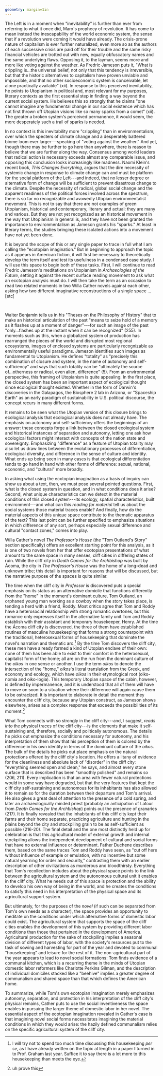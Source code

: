 ```yaml
---
geometry: margin=1in
---
```


The Left is in a moment when "inevitability" is further than ever from
referring to what it once did, Marx's prophecy of revolution. It has come to
mean instead the inescapability of the world economic system, the sense that if
a revolution were coming it would have already. The crisis-prone nature of
capitalism is ever further naturalized, even more so as the authors of each
successive crisis are paid off for their trouble and the same risky financial
vehicles are trotted out with new, equally obfuscatory names and the same
underlying flaws. Opposing it, to the layman, seems more and more like voting
against the weather. As Fredric Jameson puts it, "What is crippling is...the
universal belief, not only that this tendency is irreversible, but that the
historic alternatives to capitalism have proven unviable and impossible, and
that no other socioeconomic system is conceivable, let alone practically
available" (xii). In response to this perceived inevitability, he points to
Utopianism in political and, most relevant for my purposes, literary contexts
as the first essential step in finding a way beyond the current social system.
He believes this so strongly that he claims "one cannot imagine any fundamental
change in our social existence which has not first thrown off Utopian visions
like so many sparks from a comet" (xii). The greater a broken system's
perceived permanence, it would seem, the more desperately such a trail of
sparks is needed.

In no context is this inevitability more "crippling" than in environmentalism,
over which the specters of climate change and a desperately battered biome loom
ever larger---speaking of "voting against the weather." And yet, though there
may be further to go here than anywhere, there is reason to believe that we are
further along the way. Consensus among world leaders that radical action is
necessary exceeds almost any comparable issue, and opposing this conclusion
looks increasingly like madness. Naomi Klein's recent book, *This Changes
Everything*, argues that the dire necessity of systemic change in response to
climate change can and must be platform for the social platform of the
Left---and indeed, that no lesser degree or alternative form of change will be
sufficient to prevent disastrous change to the climate. Despite the necessity
of radical, global social change and the apparent readiness of the political
forces involved across the spectrum, there is so far no recognizable and
avowedly Utopian environmentalist movement. This is not to say that there are
not examples of green Utopianism, historical and contemporary, literary and
actual: they are many and various. But they are not yet recognized as an
historical movement in the way that Utopianism in general is, and they have not
been granted the importance to environmentalism as Jameson grants his "sparks."
At least in literary terms, the studies bringing these isolated actions into a
movement have not yet been done.

It is beyond the scope of this or any single paper to trace in full what I am
calling the "ecotopian imagination." But in beginning to approach the topic as
it appears in American fiction, it will first be necessary to theoretically
develop the term itself and test its usefulness in a condensed case study. I
will use this space to begin both of these tasks. First, I will continue to
read Fredric Jameson's meditations on Utopianism in *Archaeologies of the
Future*, setting it against the recent surface reading movement to ask what an
ecotopian analysis must do. I will then take the term as an occasion to read
two related moments in two Willa Cather novels against each other, asking how
two different imaginative reconstructions of a single space ...[etc]

<br>

Walter Benjamin tells us in his "Theses on the Philosophy of History" that to
make an historical articulation of the past "means to seize hold of a memory as
it flashes up at a moment of danger"---for such an image of the past
"only...flashes up at the instant when it can be recognized" (255). In moments
such as this, when a globalized system of production has rearranged the pieces
of the world and disrupted most regional ecosystems, images of enclosed systems
are particularly recognizable as environmentally useful paradigms. Jameson
identifies such images as fundamental to Utopianism. He defines "totality" as
"precisely this combination of closure and system, in the name of autonomy and
self-sufficiency" and says that such totality can be "ultimately the source
of...otherness or radical, even alien, difference" (5). From an environmental
perspective, this framing of Utopianism is quite appealing. In the first place,
the closed system has been an important aspect of ecological thought since
ecological thought existed. Whether in the form of Darwin's discoveries in the
Galapagos, the Biosphere 2 lab in Arizona, or "Spaceship Earth" as an early
paradigm of sustainability in U.S. political discourse, the concept recurs in
many different forms. 

It remains to be seen what the Utopian version of this closure brings to
ecological analysis that ecological analysis does not already have. The
emphasis on autonomy and self-sufficiency offers the beginnings of an answer:
these concepts forge a link between the closed ecological system and historical
instances of separation and autonomy, letting one ask how ecological factors
might interact with concepts of the nation state and sovereignty.  Emphasizing
"difference" as a feature of Utopian totality may also let us draw lines
between the evolutionary processes of differentiation, ecological diversity,
and difference in the sense of culture and identity. What ends up being seen in
many cases is that ecological differentiation tends to go hand in hand with
other forms of difference: sexual, national, economic, and "cultural" more
broadly.

In asking what using the ecotopian imagination as a basis of inquiry can show
us about a text, then, we must pose several pointed questions. First, what is
the closed system in question, and in what conditions does it arise? Second,
what unique characteristics can we detect in the material conditions of this
closed system---its ecology, spatial characteristics, built environment---and
what can this *reading for material* tell us about the social systems those
material traces enable? And finally, how do the material aspects of this unique
space contribute to the thematic apparatus of the text? This last point can be
further specified to emphasize situations in which difference of any sort,
perhaps especially sexual difference and cultural "contact zones," comes into
play. 

Willa Cather's novel *The Professor's House* (the "Tom Outland's Story" section
specifically) offers an excellent starting point for this analysis, as it is
one of two novels from her that offer ecotopian presentations of what amount to
the same space in many senses, cliff cities in differing states of ruin. While
the cliff city in *Death Comes for the Archbishop* was built by Ácoma, the city
in *The Professor's House* was the home of a long-dead and unknown tribe; this
detail is important for reasons that will be discussed, but the narrative
purpose of the spaces is quite similar. 

The time when the cliff city in *Professor* is discovered puts a special
emphasis on its status as an alternative domicile that functions differently
from the "home" in the moment's dominant culture. Tom Outland, an orphaned
young man working as a cowboy when the story takes place, is tending a herd
with a friend, Roddy. Most critics agree that Tom and Roddy have a heterosocial
relationship with strong romantic overtones, but this romance only expresses
itself in the alternative family unit Tom and Roddy establish with their
assistant and temporary housekeeper, Henry. At the time the Ácoma cliff city is
discovered, the three of them have established routines of masculine
housekeeping that forms a strong counterpoint with the traditional,
heterosexual forms of housekeeping that dominate the novel's narration and
thematic arc.[^housekeeping] By the time Tom discovers the cliff city, these
men have already formed a kind of Utopian enclave of their own: none of them
has been able to exist to their comfort in the heterosexual, capitalist form of
the home; all are on the run from the dominant culture of the *oikos* in one
sense or another. I use the term *oikos* to denote the intersection of the
"home," *oikos*'s literal translation from the Greek, and economy and ecology,
which have *oikos* in their etymological root (oiko-nomia and oiko-logia). This
temporary Utopian space of the cabin, however, is defined by impermanence, and
it is understood that all of them will have to move on soon to a situation
where their difference will again cause them to be ostracized. It is important
to elaborate in detail the moment they encounter the cliff city, because any
Utopian construct, as Jameson shows elsewhere, arises as a complex response
that exceeds the possibilities of its moment.[^utopian-moment] 

What Tom connects with so strongly in the cliff city---and, I suggest, *reads
into* the physical traces of the cliff city---is the elements that make it
self-sustaining and, therefore, socially and politically autonomous. The
details he picks out emphasize the conditions necessary for autonomy, and his
interpretation of them show that his perception of them is colored by the
difference in his own identity in terms of the dominant culture of the *oikos*.
The bulk of the details he picks out place emphasis on the natural protections
offered by the cliff city's location. He offers a litany of evidence for the
cleanliness and absolute lack of "disorder" in the cliff city: "everything
seemed open and clean," he says, and almost every stone surface that is
described has been "smoothly polished" and remains so (206, 211). Every
implication is that an area with fewer natural protections would in some way
have degraded, but that the very features that kept the cliff city
self-sustaining and autonomous for its inhabitants has also allowed it to
remain so for the duration between their departure and Tom's arrival. He also
gives a great deal of attention to the presence of a cold spring, and later an
archaeologically minded priest (probably an anticipation of Latour from *Death
Comes for the Archbishop*) points out the presence of granaries (217). It is
finally revealed that the inhabitants of this cliff city kept their farms and
their home separate, practicing agriculture and hunting in the plains beyond
the city and stockpiling grain to be as self-sufficient as possible (216-20).
The final detail and the one most distinctly held up for celebration is that
this agricultural model of external growth and internal stockpiling allows the
independent development of cultural and social forms that have no external
influence or determinant. Father Duchene describes them, based on the same
traces Tom and Roddy have seen, as "cut off here without influence of example
or emulation, with no incentive but some natural yearning for order and
security," contrasting them with an earlier description of other civilizations
as murderous and bloodthirsty. Everything that Tom's recollection includes
about the physical space points to the link between the agricultural system and
the autonomous cultural unit it enables in the cliff city. What he needs out of
this space is protection and the ability to develop his own way of being in the
world, and he creates the conditions to satisfy this need in his interpretation
of the physical space and its agricultural support system.

But ultimately, for the purposes of the *novel* (if such can be separated from
Tom's own needs as a character), the space provides an opportunity to meditate
on the conditions under which alternative forms of domestic labor could exist.
The agricultural system that supports the space of the cliff cities enables the
development of this system by providing different labor conditions than those
that pertained in the development of America. Agricultural production for the
sake of stockpiling implies a seasonal division of different types of labor,
with the society's resources put to the task of sowing and harvesting for part
of the year and devoted to communal "housekeeping" and leisure for the rest of
it. The non-agricultural part of the year appears to lead to novel social
formations: Tom finds evidence of a communal kitchen, which is a recurring
theme in the minds of Utopian domestic labor reformers like Charlotte Perkins
Gilman, and the description of individual domiciles stacked like a "beehive"
implies a greater degree of communalism and shared space than that which
defines the American home. 

To summarize, while Tom's own ecotopian imagination merely emphasizes autonomy,
separation, and protection in his interpretation of the cliff city's physical
remains, Cather puts to use the social inventiveness the space enables in
pursuing the larger theme of domestic labor in her novel. The essential
aspect of the ecotopian imagination revealed in Cather's case is that imagining
novel social forms necessitates imagining the material conditions in which they
would arise: the hazily defined communalism relies on the specific agricultural
system of the cliff city. 

[^housekeeping]: I will try not to spend too much time discussing this
housekeeping *per se*, as I have already written on the topic at length in a
paper I turned in to Prof. Graham last year. Suffice it to say there is a lot
more to this housekeeping than meets the eye. 

[^utopian-moment]: uh prove this
